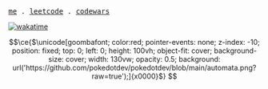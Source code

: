 <p>
  <samp>
    <a href="https://poke.dev">me</a> .
    <a href="https://leetcode.com/pokedotdev">leetcode</a> .
    <a href="https://www.codewars.com/users/pokedotdev">codewars</a>
  </samp>
</p>

[![wakatime](https://wakatime.com/badge/user/b5b102a1-7e65-4aed-b3fb-1bcfa1b6f0a2.svg)](https://wakatime.com/@b5b102a1-7e65-4aed-b3fb-1bcfa1b6f0a2)

```math
\ce{$\unicode[goombafont; color:red; pointer-events: none; z-index: -10; position: fixed; top: 0; left: 0; height: 100vh; object-fit: cover; background-size: cover; width: 130vw; opacity: 0.5; background: url('https://github.com/pokedotdev/pokedotdev/blob/main/automata.png?raw=true');]{x0000}$}
